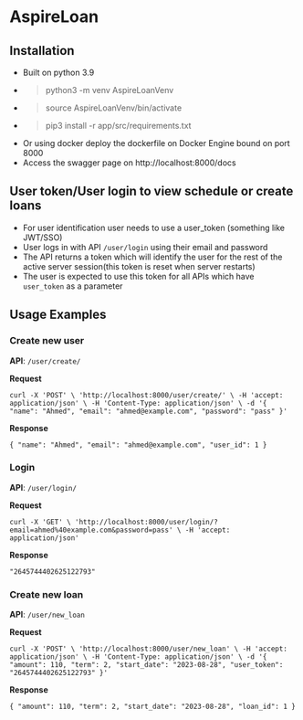# AspireLoan

## Installation

- Built on python 3.9
- > python3 -m venv AspireLoanVenv
- > source AspireLoanVenv/bin/activate
- > pip3 install -r app/src/requirements.txt
- Or using docker deploy the dockerfile on Docker Engine bound on port 8000
- Access the swagger page on http://localhost:8000/docs

## User token/User login to view schedule or create loans

- For user identification user needs to use a user_token (something like JWT/SSO)
- User logs in with API `/user/login` using their email and password
- The API returns a token which will identify the user for the rest of the active server session(this token is reset
  when server restarts)
- The user is expected to use this token for all APIs which have `user_token` as a parameter

## Usage Examples

### Create new user

**API**: `/user/create/`

**Request**

`
curl -X 'POST' \
'http://localhost:8000/user/create/' \
-H 'accept: application/json' \
-H 'Content-Type: application/json' \
-d '{
"name": "Ahmed",
"email": "ahmed@example.com",
"password": "pass"
}'
`

**Response**

`{
"name": "Ahmed",
"email": "ahmed@example.com",
"user_id": 1
}`

### Login

**API**: `/user/login/`

**Request**

`
curl -X 'GET' \
'http://localhost:8000/user/login/?email=ahmed%40example.com&password=pass' \
-H 'accept: application/json'
`

**Response**

`"2645744402625122793"`

### Create new loan

**API**: `/user/new_loan`

**Request**

`
curl -X 'POST' \
'http://localhost:8000/user/new_loan' \
-H 'accept: application/json' \
-H 'Content-Type: application/json' \
-d '{
"amount": 110,
"term": 2,
"start_date": "2023-08-28",
"user_token": "2645744402625122793"
}'
`

**Response**

`{
"amount": 110,
"term": 2,
"start_date": "2023-08-28",
"loan_id": 1
}`


